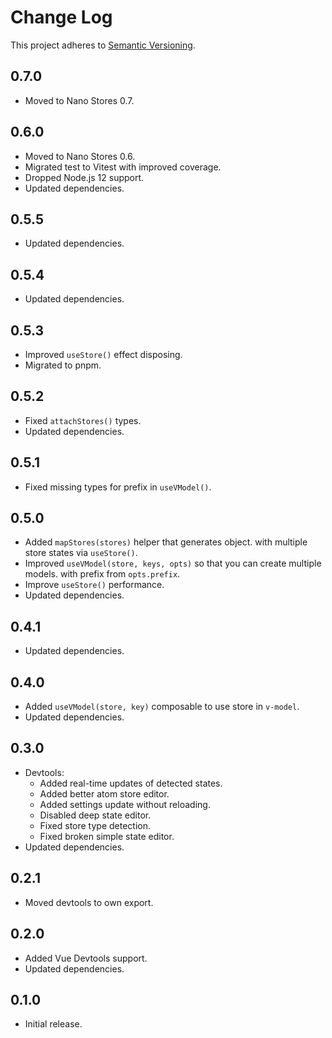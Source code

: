 # Change Log
This project adheres to [Semantic Versioning](http://semver.org/).

## 0.7.0
* Moved to Nano Stores 0.7.

## 0.6.0
* Moved to Nano Stores 0.6.
* Migrated test to Vitest with improved coverage.
* Dropped Node.js 12 support.
* Updated dependencies.

## 0.5.5
* Updated dependencies.

## 0.5.4
* Updated dependencies.

## 0.5.3
* Improved `useStore()` effect disposing.
* Migrated to pnpm.

## 0.5.2
* Fixed `attachStores()` types.
* Updated dependencies.

## 0.5.1
* Fixed missing types for prefix in `useVModel()`.

## 0.5.0
* Added `mapStores(stores)` helper that generates object.
  with multiple store states via `useStore()`.
* Improved `useVModel(store, keys, opts)` so that you can create multiple models.
  with prefix from `opts.prefix`.
* Improve `useStore()` performance.
* Updated dependencies.

## 0.4.1
* Updated dependencies.

## 0.4.0
* Added `useVModel(store, key)` composable to use store in `v-model`.
* Updated dependencies.

## 0.3.0
* Devtools:
  * Added real-time updates of detected states.
  * Added better atom store editor.
  * Added settings update without reloading.
  * Disabled deep state editor.
  * Fixed store type detection.
  * Fixed broken simple state editor.
* Updated dependencies.

## 0.2.1
* Moved devtools to own export.

## 0.2.0
* Added Vue Devtools support.
* Updated dependencies.

## 0.1.0
* Initial release.
